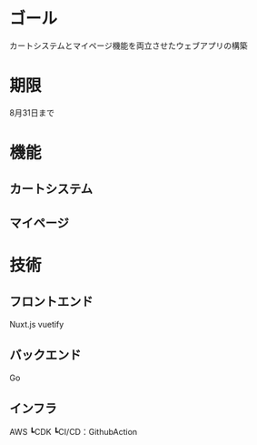 # ゴール
カートシステムとマイページ機能を両立させたウェブアプリの構築

# 期限
8月31日まで

# 機能
## カートシステム


## マイページ

# 技術
## フロントエンド
Nuxt.js
vuetify

## バックエンド
Go

## インフラ
AWS
 ┗CDK
 ┗CI/CD：GithubAction